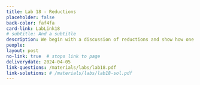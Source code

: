 ```yaml
---
title: Lab 18 - Reductions
placeholder: false
back-color: faf4fa
card-link: LabLink18
# subtitle: And a subtitle
description: We begin with a discussion of reductions and show how one can solve novel problems using known solutions from standard problems.
people:
layout: post
no-link: true  # stops link to page 
deliverydate: 2024-04-05
link-questions: /materials/labs/lab18.pdf
link-solutions: # /materials/labs/lab18-sol.pdf
---
```











